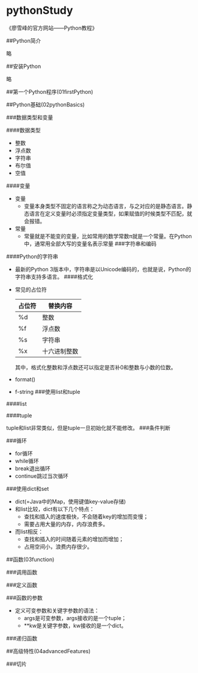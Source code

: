 # pythonStudy
《廖雪峰的官方网站——Python教程》

##Python简介

略

##安装Python

略

##第一个Python程序(01firstPython)

##Python基础(02pythonBasics)

###数据类型和变量

####数据类型
- 整数
- 浮点数
- 字符串
- 布尔值
- 空值

####变量
- 变量
    * 变量本身类型不固定的语言称之为动态语言，与之对应的是静态语言。静态语言在定义变量时必须指定变量类型，如果赋值的时候类型不匹配，就会报错。
- 常量
    * 常量就是不能变的变量，比如常用的数学常数π就是一个常量。在Python中，通常用全部大写的变量名表示常量
###字符串和编码

####Python的字符串
- 最新的Python 3版本中，字符串是以Unicode编码的，也就是说，Python的字符串支持多语言。
####格式化
- 常见的占位符
    
    |占位符|替换内容|
    |----|----|
    |%d|整数|
    |%f|浮点数|
    |%s|字符串|
    |%x|十六进制整数|
    其中，格式化整数和浮点数还可以指定是否补0和整数与小数的位数。
- format()
- f-string
###使用list和tuple

####list

####tuple

tuple和list非常类似，但是tuple一旦初始化就不能修改。
###条件判断

###循环
- for循环
- while循环
- break退出循环
- continue跳过当次循环

###使用dict和set
- dict(=Java中的Map，使用键值key-value存储)
- 和list比较，dict有以下几个特点：
    * 查找和插入的速度极快，不会随着key的增加而变慢；
    * 需要占用大量的内存，内存浪费多。
- 而list相反：
    * 查找和插入的时间随着元素的增加而增加；
    * 占用空间小，浪费内存很少。
    
##函数(03function)

###调用函数

###定义函数

###函数的参数
- 定义可变参数和关键字参数的语法：
    * args是可变参数，args接收的是一个tuple；
    * **kw是关键字参数，kw接收的是一个dict。
    
###递归函数

##高级特性(04advancedFeatures)

###切片
